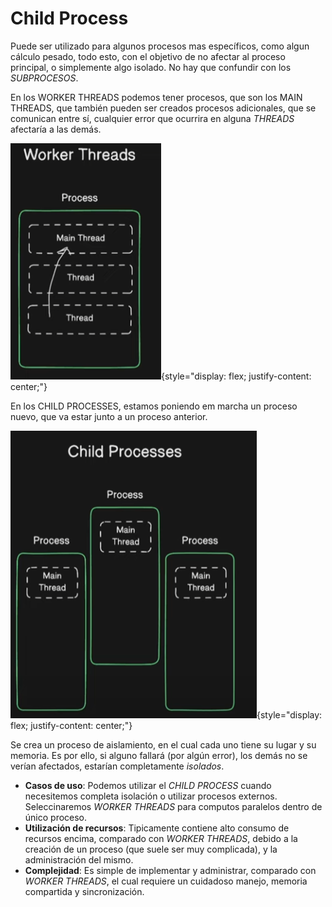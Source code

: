 # Child Process

Puede ser utilizado para algunos procesos mas específicos, como algun cálculo pesado, todo esto, con el objetivo de no afectar al proceso principal, o simplemente algo isolado.
No hay que confundir con los *SUBPROCESOS*.

En los WORKER THREADS podemos tener procesos, que son los MAIN THREADS, que también pueden ser creados procesos adicionales, que se comunican entre sí, cualquier error que ocurrira en alguna *THREADS* afectaría a las demás.

![alt text](image.png){style="display: flex; justify-content: center;"}

En los CHILD PROCESSES, estamos poniendo em marcha un proceso nuevo, que va estar junto a un proceso anterior.

![alt text](image-1.png){style="display: flex; justify-content: center;"}

Se crea un proceso de aislamiento, en el cual cada uno tiene su lugar y su memoria. Es por ello, si alguno fallará (por algún error), los demás no se verían afectados, estarían completamente *isolados*.

- **Casos de uso**: Podemos utilizar el *CHILD PROCESS* cuando necesitemos completa isolación o utilizar procesos externos. Seleccinaremos *WORKER THREADS* para computos paralelos dentro de único proceso.
- **Utilización de recursos**: Tipicamente contiene alto consumo de recursos encima, comparado con *WORKER THREADS*, debido a la creación de un proceso (que suele ser muy complicada), y la administración del mismo.
- **Complejidad**: Es simple de implementar y administrar, comparado con *WORKER THREADS*, el cual requiere un cuidadoso manejo, memoria compartida y sincronización. 

